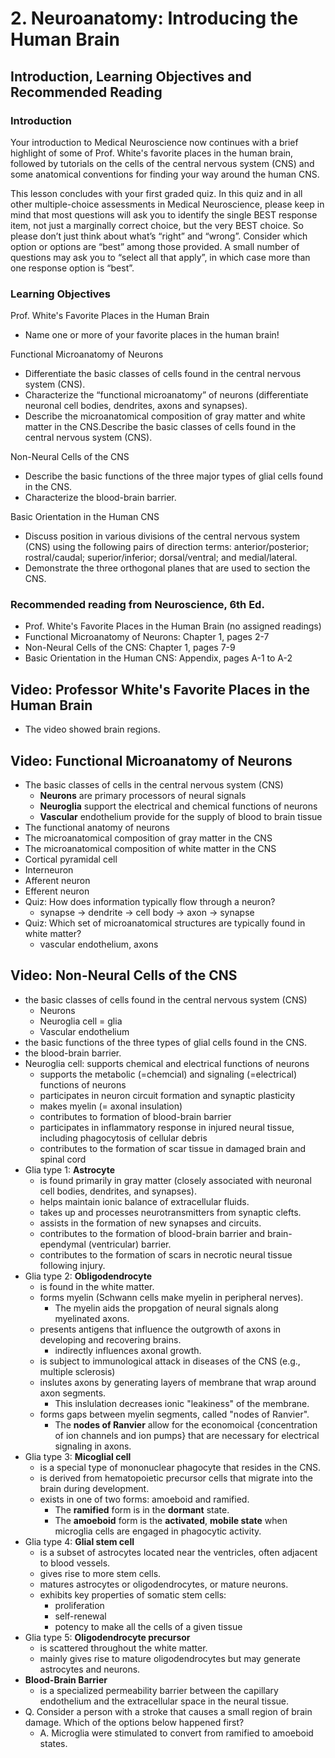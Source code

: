 # 2. Neuroanatomy: Introducing the Human Brain

## Introduction, Learning Objectives and Recommended Reading

### Introduction

Your introduction to Medical Neuroscience now continues with a brief highlight of some of Prof. White's favorite places in the human brain, followed by tutorials on the cells of the central nervous system (CNS) and some anatomical conventions for finding your way around the human CNS.

This lesson concludes with your first graded quiz. In this quiz and in all other multiple-choice assessments in Medical Neuroscience, please keep in mind that most questions will ask you to identify the single BEST response item, not just a marginally correct choice, but the very BEST choice. So please don’t just think about what’s “right” and “wrong”. Consider which option or options are “best” among those provided. A small number of questions may ask you to “select all that apply”, in which case more than one response option is “best”.

### Learning Objectives

Prof. White's Favorite Places in the Human Brain

- Name one or more of your favorite places in the human brain!

Functional Microanatomy of Neurons

- Differentiate the basic classes of cells found in the central nervous system (CNS).
- Characterize the “functional microanatomy” of neurons (differentiate neuronal cell bodies, dendrites, axons and synapses).
- Describe the microanatomical composition of gray matter and white matter in the CNS.Describe the basic classes of cells found in the central nervous system (CNS).

Non-Neural Cells of the CNS

- Describe the basic functions of the three major types of glial cells found in the CNS.
- Characterize the blood-brain barrier.

Basic Orientation in the Human CNS

- Discuss position in various divisions of the central nervous system (CNS) using the following pairs of direction terms: anterior/posterior; rostral/caudal; superior/inferior; dorsal/ventral; and medial/lateral.
- Demonstrate the three orthogonal planes that are used to section the CNS.

### Recommended reading from Neuroscience, 6th Ed.

- Prof. White's Favorite Places in the Human Brain (no assigned readings)
- Functional Microanatomy of Neurons: Chapter 1, pages 2-7
- Non-Neural Cells of the CNS: Chapter 1, pages 7-9
- Basic Orientation in the Human CNS: Appendix, pages A-1 to A-2

## Video: Professor White's Favorite Places in the Human Brain

- The video showed brain regions.

## Video: Functional Microanatomy of Neurons

- The basic classes of cells in the central nervous system (CNS)
  - **Neurons** are primary processors of neural signals
  - **Neuroglia** support the electrical and chemical functions of neurons
  - **Vascular** endothelium provide for the supply of blood to brain tissue
- The functional anatomy of neurons
- The microanatomical composition of gray matter in the CNS
- The microanatomical composition of white matter in the CNS
- Cortical pyramidal cell
- Interneuron
- Afferent neuron
- Efferent neuron
- Quiz: How does information typically flow through a neuron?
  - synapse -> dendrite -> cell body -> axon -> synapse
- Quiz: Which set of microanatomical structures are typically found in white matter?
  - vascular endothelium, axons

## Video: Non-Neural Cells of the CNS

- the basic classes of cells found in the central nervous system (CNS)
  - Neurons
  - Neuroglia cell = glia
  - Vascular endothelium
- the basic functions of the three types of glial cells found in the CNS.
- the blood-brain barrier.
- Neuroglia cell: supports chemical and electrical functions of neurons
  - supports the metabolic (=chemcial) and signaling (=electrical) functions of neurons
  - participates in neuron circuit formation and synaptic plasticity
  - makes myelin (= axonal insulation)
  - contributes to formation of blood-brain barrier
  - participates in inflammatory response in injured neural tissue, including phagocytosis of cellular debris
  - contributes to the formation of scar tissue in damaged brain and spinal cord
- Glia type 1: **Astrocyte**
  - is found primarily in gray matter (closely associated with neuronal cell bodies, dendrites, and synapses).
  - helps maintain ionic balance of extracellular fluids.
  - takes up and processes neurotransmitters from synaptic clefts.
  - assists in the formation of new synapses and circuits.
  - contributes to the formation of blood-brain barrier and brain-ependymal (ventricular) barrier.
  - contributes to the formation of scars in necrotic neural tissue following injury.
- Glia type 2: **Obligodendrocyte**
  - is found in the white matter.
  - forms myelin (Schwann cells make myelin in peripheral nerves).
    - The myelin aids the propgation of neural signals along myelinated axons.
  - presents antigens that influence the outgrowth of axons in developing and recovering brains.
    - indirectly influences axonal growth.
  - is subject to immunological attack in diseases of the CNS (e.g., multiple sclerosis)
  - inslutes axons by generating layers of membrane that wrap around axon segments.
    - This inslulation decreases ionic "leakiness" of the membrane.
  - forms gaps between myelin segments, called "nodes of Ranvier".
    - The **nodes of Ranvier** allow for the economoical {concentration of ion channels and ion pumps} that are necessary for electrical signaling in axons.
- Glia type 3: **Micoglial cell**
  - is a special type of mononuclear phagocyte that resides in the CNS.
  - is derived from hematopoietic precursor cells that migrate into the brain during development.
  - exists in one of two forms: amoeboid and ramified.
    - The **ramified** form is in the **dormant** state.
    - The **amoeboid** form is the **activated**, **mobile state** when microglia cells are engaged in phagocytic activity.
- Glia type 4: **Glial stem cell**
  - is a subset of astrocytes located near the ventricles, often adjacent to blood vessels.
  - gives rise to more stem cells.
  - matures astrocytes or oligodendrocytes, or mature neurons.
  - exhibits key properties of somatic stem cells:
    - proliferation
    - self-renewal
    - potency to make all the cells of a given tissue
- Glia type 5: **Oligodendrocyte precursor**
  - is scattered throughout the white matter.
  - mainly gives rise to mature oligodendrocytes but may generate astrocytes and neurons.
- **Blood-Brain Barrier**
  - is a specialized permeability barrier between the capillary endothelium and the extracellular space in the neural tissue.
- Q. Consider a person with a stroke that causes a small region of brain damage. Which of the options below happened first?
  - A. Microglia were stimulated to convert from ramified to amoeboid states.